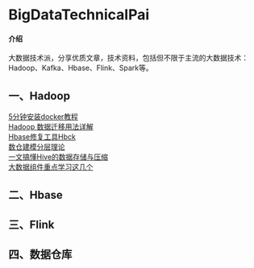 # BigDataTechnicalPai

#### 介绍
大数据技术派，分享优质文章，技术资料，包括但不限于主流的大数据技术：Hadoop、Kafka、Hbase、Flink、Spark等。



## 一、Hadoop

[5分钟安装docker教程](https://mp.weixin.qq.com/s/1sIU98maSWR-5WvX5zrIBQ)<br>
[Hadoop 数据迁移用法详解](https://mp.weixin.qq.com/s/L8k0lO_ZbQy7G_46eshnCw)<br>
[Hbase修复工具Hbck](https://mp.weixin.qq.com/s/L2Nvi0HSCbG8pH-DK0cG1Q)<br>
[数仓建模分层理论](https://mp.weixin.qq.com/s/8rpDyo41Kr4r_2wp5hirVA)<br>
[一文搞懂Hive的数据存储与压缩](https://mp.weixin.qq.com/s/90MuP3utZx9BlgbwsfDsfw)<br>
[大数据组件重点学习这几个](https://mp.weixin.qq.com/s/4redHF0e7vCWFqv8t20Rjg)

## 二、Hbase



## 三、Flink



## 四、数据仓库



